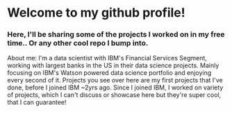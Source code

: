 # Welcome to my github profile!
### Here, I'll be sharing some of the projects I worked on in my free time.. Or any other cool repo I bump into.
About me: I'm a data scientist with IBM's Financial Services Segment, working with largest banks in the US in their data science projects. Mainly focusing on IBM's Watson powered data science portfolio and enjoying every second of it.
Projects you see over here are my first projects that I've done, before I joined IBM ~2yrs ago. Since I joined IBM, I worked on variety of projects, which I can't discuss or showcase here but they're super cool, that I can guarantee!

<!--
**yucedincer/yucedincer** is a ✨ _special_ ✨ repository because its `README.md` (this file) appears on your GitHub profile.

Here are some ideas to get you started:

- 🔭 I’m currently working on ...
- 🌱 I’m currently learning ...
- 👯 I’m looking to collaborate on ...
- 🤔 I’m looking for help with ...
- 💬 Ask me about ...
- 📫 How to reach me: ...
- 😄 Pronouns: ...
- ⚡ Fun fact: ...
-->
